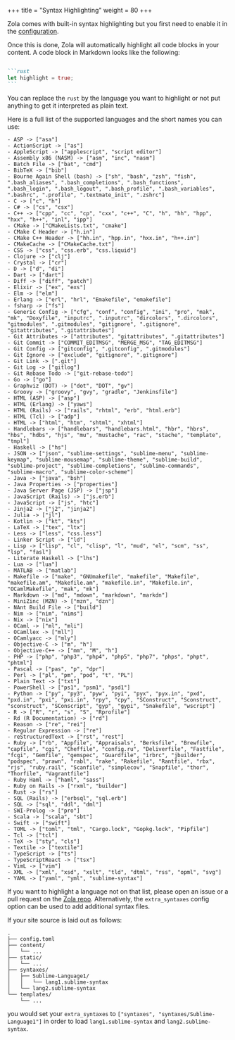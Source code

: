 +++
title = "Syntax Highlighting"
weight = 80
+++

Zola comes with built-in syntax highlighting but you first
need to enable it in the [configuration](@/documentation/getting-started/configuration.md).

Once this is done, Zola will automatically highlight all code blocks
in your content. A code block in Markdown looks like the following:

````md

```rust
let highlight = true;
```

````

You can replace the `rust` by the language you want to highlight or not put anything to get it
interpreted as plain text.

Here is a full list of the supported languages and the short names you can use:

```
- ASP -> ["asa"]
- ActionScript -> ["as"]
- AppleScript -> ["applescript", "script editor"]
- Assembly x86 (NASM) -> ["asm", "inc", "nasm"]
- Batch File -> ["bat", "cmd"]
- BibTeX -> ["bib"]
- Bourne Again Shell (bash) -> ["sh", "bash", "zsh", "fish", ".bash_aliases", ".bash_completions", ".bash_functions", ".bash_login", ".bash_logout", ".bash_profile", ".bash_variables", ".bashrc", ".profile", ".textmate_init", ".zshrc"]
- C -> ["c", "h"]
- C# -> ["cs", "csx"]
- C++ -> ["cpp", "cc", "cp", "cxx", "c++", "C", "h", "hh", "hpp", "hxx", "h++", "inl", "ipp"]
- CMake -> ["CMakeLists.txt", "cmake"]
- CMake C Header -> ["h.in"]
- CMake C++ Header -> ["hh.in", "hpp.in", "hxx.in", "h++.in"]
- CMakeCache -> ["CMakeCache.txt"]
- CSS -> ["css", "css.erb", "css.liquid"]
- Clojure -> ["clj"]
- Crystal -> ["cr"]
- D -> ["d", "di"]
- Dart -> ["dart"]
- Diff -> ["diff", "patch"]
- Elixir -> ["ex", "exs"]
- Elm -> ["elm"]
- Erlang -> ["erl", "hrl", "Emakefile", "emakefile"]
- fsharp -> ["fs"]
- Generic Config -> ["cfg", "conf", "config", "ini", "pro", "mak", "mk", "Doxyfile", "inputrc", ".inputrc", "dircolors", ".dircolors", "gitmodules", ".gitmodules", "gitignore", ".gitignore", "gitattributes", ".gitattributes"]
- Git Attributes -> ["attributes", "gitattributes", ".gitattributes"]
- Git Commit -> ["COMMIT_EDITMSG", "MERGE_MSG", "TAG_EDITMSG"]
- Git Config -> ["gitconfig", ".gitconfig", ".gitmodules"]
- Git Ignore -> ["exclude", "gitignore", ".gitignore"]
- Git Link -> [".git"]
- Git Log -> ["gitlog"]
- Git Rebase Todo -> ["git-rebase-todo"]
- Go -> ["go"]
- Graphviz (DOT) -> ["dot", "DOT", "gv"]
- Groovy -> ["groovy", "gvy", "gradle", "Jenkinsfile"]
- HTML (ASP) -> ["asp"]
- HTML (Erlang) -> ["yaws"]
- HTML (Rails) -> ["rails", "rhtml", "erb", "html.erb"]
- HTML (Tcl) -> ["adp"]
- HTML -> ["html", "htm", "shtml", "xhtml"]
- Handlebars -> ["handlebars", "handlebars.html", "hbr", "hbrs", "hbs", "hdbs", "hjs", "mu", "mustache", "rac", "stache", "template", "tmpl"]
- Haskell -> ["hs"]
- JSON -> ["json", "sublime-settings", "sublime-menu", "sublime-keymap", "sublime-mousemap", "sublime-theme", "sublime-build", "sublime-project", "sublime-completions", "sublime-commands", "sublime-macro", "sublime-color-scheme"]
- Java -> ["java", "bsh"]
- Java Properties -> ["properties"]
- Java Server Page (JSP) -> ["jsp"]
- JavaScript (Rails) -> ["js.erb"]
- JavaScript -> ["js", "htc"]
- Jinja2 -> ["j2", "jinja2"]
- Julia -> ["jl"]
- Kotlin -> ["kt", "kts"]
- LaTeX -> ["tex", "ltx"]
- Less -> ["less", "css.less"]
- Linker Script -> ["ld"]
- Lisp -> ["lisp", "cl", "clisp", "l", "mud", "el", "scm", "ss", "lsp", "fasl"]
- Literate Haskell -> ["lhs"]
- Lua -> ["lua"]
- MATLAB -> ["matlab"]
- Makefile -> ["make", "GNUmakefile", "makefile", "Makefile", "makefile.am", "Makefile.am", "makefile.in", "Makefile.in", "OCamlMakefile", "mak", "mk"]
- Markdown -> ["md", "mdown", "markdown", "markdn"]
- MiniZinc (MZN) -> ["mzn", "dzn"]
- NAnt Build File -> ["build"]
- Nim -> ["nim", "nims"]
- Nix -> ["nix"]
- OCaml -> ["ml", "mli"]
- OCamllex -> ["mll"]
- OCamlyacc -> ["mly"]
- Objective-C -> ["m", "h"]
- Objective-C++ -> ["mm", "M", "h"]
- PHP -> ["php", "php3", "php4", "php5", "php7", "phps", "phpt", "phtml"]
- Pascal -> ["pas", "p", "dpr"]
- Perl -> ["pl", "pm", "pod", "t", "PL"]
- Plain Text -> ["txt"]
- PowerShell -> ["ps1", "psm1", "psd1"]
- Python -> ["py", "py3", "pyw", "pyi", "pyx", "pyx.in", "pxd", "pxd.in", "pxi", "pxi.in", "rpy", "cpy", "SConstruct", "Sconstruct", "sconstruct", "SConscript", "gyp", "gypi", "Snakefile", "wscript"]
- R -> ["R", "r", "s", "S", "Rprofile"]
- Rd (R Documentation) -> ["rd"]
- Reason -> ["re", "rei"]
- Regular Expression -> ["re"]
- reStructuredText -> ["rst", "rest"]
- Ruby -> ["rb", "Appfile", "Appraisals", "Berksfile", "Brewfile", "capfile", "cgi", "Cheffile", "config.ru", "Deliverfile", "Fastfile", "fcgi", "Gemfile", "gemspec", "Guardfile", "irbrc", "jbuilder", "podspec", "prawn", "rabl", "rake", "Rakefile", "Rantfile", "rbx", "rjs", "ruby.rail", "Scanfile", "simplecov", "Snapfile", "thor", "Thorfile", "Vagrantfile"]
- Ruby Haml -> ["haml", "sass"]
- Ruby on Rails -> ["rxml", "builder"]
- Rust -> ["rs"]
- SQL (Rails) -> ["erbsql", "sql.erb"]
- SQL -> ["sql", "ddl", "dml"]
- SWI-Prolog -> ["pro"]
- Scala -> ["scala", "sbt"]
- Swift -> ["swift"]
- TOML -> ["toml", "tml", "Cargo.lock", "Gopkg.lock", "Pipfile"]
- Tcl -> ["tcl"]
- TeX -> ["sty", "cls"]
- Textile -> ["textile"]
- TypeScript -> ["ts"]
- TypeScriptReact -> ["tsx"]
- VimL -> ["vim"]
- XML -> ["xml", "xsd", "xslt", "tld", "dtml", "rss", "opml", "svg"]
- YAML -> ["yaml", "yml", "sublime-syntax"]
```

If you want to highlight a language not on that list, please open an issue or a pull request on the [Zola repo](https://github.com/getzola/zola).
Alternatively, the `extra_syntaxes` config option can be used to add additional syntax files.

If your site source is laid out as follows:

```
.
├── config.toml
├── content/
│   └── ...
├── static/
│   └── ...
├── syntaxes/
│   ├── Sublime-Language1/
│   │   └── lang1.sublime-syntax
│   └── lang2.sublime-syntax
└── templates/
    └── ...
```

you would set your `extra_syntaxes` to `["syntaxes", "syntaxes/Sublime-Language1"]` in order to load `lang1.sublime-syntax` and `lang2.sublime-syntax`.
